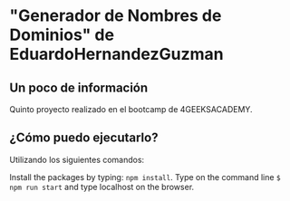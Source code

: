 # "Generador de Nombres de Dominios" de EduardoHernandezGuzman

## Un poco de información
Quinto proyecto realizado en el bootcamp de 4GEEKSACADEMY.   

## ¿Cómo puedo ejecutarlo?

Utilizando los siguientes comandos:

Install the packages by typing: `npm install`.
Type on the command line `$ npm run start` and type localhost on the browser.

